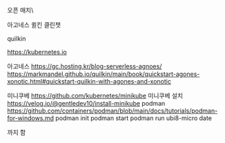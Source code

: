 오픈 매치\

아고네스
퀼킨
클린챗

quilkin




https://kubernetes.io


아고네스
https://gc.hosting.kr/blog-serverless-agnoes/
https://markmandel.github.io/quilkin/main/book/quickstart-agones-xonotic.html#quickstart-quilkin-with-agones-and-xonotic


미니쿠베
https://github.com/kubernetes/minikube
미니쿠베 설치
https://velog.io/@gentledev10/install-minikube
podman
https://github.com/containers/podman/blob/main/docs/tutorials/podman-for-windows.md
	podman init
	podman start
	podman run ubi8-micro date

까지 함



